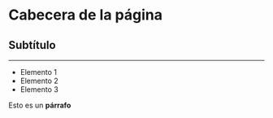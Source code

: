 # Cabecera de la página 
## Subtítulo
---
- Elemento 1
- Elemento 2
- Elemento 3

Esto es un **párrafo**